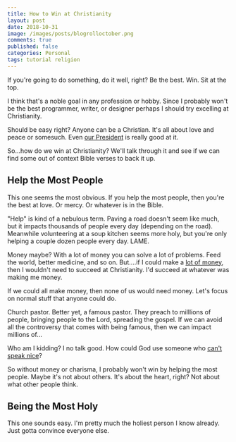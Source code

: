 ```yaml
---
title: How to Win at Christianity
layout: post
date: 2018-10-31
image: /images/posts/blogrolloctober.png
comments: true
published: false
categories: Personal
tags: tutorial religion
---
```


If you're going to do something, do it well, right? Be the best. Win. Sit at the top. 

I think that's a noble goal in any profession or hobby. Since I probably won't be the best programmer, writer, or designer perhaps I should try excelling at Christianity. 

Should be easy right? Anyone can be a Christian. It's all about love and peace or somesuch. Even [our President](https://www.chicagotribune.com/news/opinion/zorn/ct-trump-bible-huckster-zorn-perspec-1028-md-20161026-column.html) is really good at it.

So...how do we win at Christianity? We'll talk through it and see if we can find some out of context Bible verses to back it up.

## Help the Most People

This one seems the most obvious. If you help the most people, then you're the best at love. Or mercy. Or whatever is in the Bible. 

"Help" is kind of a nebulous term. Paving a road doesn't seem like much, but it impacts thousands of people every day (depending on the road). Meanwhile volunteering at a soup kitchen seems more holy, but you're only helping a couple dozen people every day. LAME.

Money maybe? With a lot of money you can solve a lot of problems. Feed the world, better medicine, and so on. But....if I could make a [lot of money](https://biblehub.com/matthew/19-24.htm), then I wouldn't need to succeed at Christianity. I'd succeed at whatever was making me money. 

If we could all make money, then none of us would need money. Let's focus on normal stuff that anyone could do.

Church pastor. Better yet, a famous pastor. They preach to milllions of people, bringing people to the Lord, spreading the gospel. If we can avoid all the controversy that comes with being famous, then we can impact millions of...

Who am I kidding? I no talk good. How could God use someone who [can't speak nice](https://biblehub.com/exodus/4-10.htm)?

So without money or charisma, I probably won't win by helping the most people. Maybe it's not about others. It's about the heart, right? Not about what other people think.

## Being the Most Holy

This one sounds easy. I'm pretty much the holiest person I know already. Just gotta convince everyone else. 


